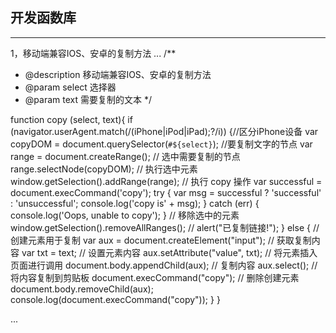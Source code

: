 ## 开发函数库
-----------------

1，移动端兼容IOS、安卓的复制方法 
...
/**
 * @description 移动端兼容IOS、安卓的复制方法
 * @param select 选择器
 * @param text 需要复制的文本
 */

function copy (select, text){
  if (navigator.userAgent.match(/(iPhone|iPod|iPad);?/i)) {//区分iPhone设备
        var copyDOM = document.querySelector(`#${select}`);  //要复制文字的节点
        var range = document.createRange();
        // 选中需要复制的节点
        range.selectNode(copyDOM);
        // 执行选中元素
        window.getSelection().addRange(range);
        // 执行 copy 操作
        var successful = document.execCommand('copy');
        try {
            var msg = successful ? 'successful' : 'unsuccessful';
            console.log('copy is' + msg);
        } catch (err) {
            console.log('Oops, unable to copy');
        }
        // 移除选中的元素
        window.getSelection().removeAllRanges();
        // alert("已复制链接!");
  } else {
        // 创建元素用于复制
        var aux = document.createElement("input");
        // 获取复制内容
        var txt = text;
        // 设置元素内容
        aux.setAttribute("value", txt);
        // 将元素插入页面进行调用
        document.body.appendChild(aux);
        // 复制内容
        aux.select();
        // 将内容复制到剪贴板
        document.execCommand("copy");
        // 删除创建元素
        document.body.removeChild(aux);
        console.log(document.execCommand("copy"));
    }
}

...
